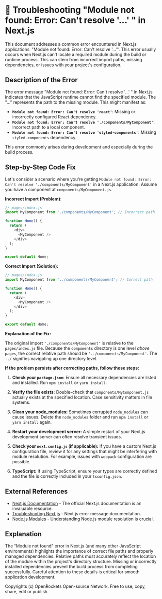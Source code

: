 # 🐞 Troubleshooting "Module not found: Error: Can't resolve '...' " in Next.js


This document addresses a common error encountered in Next.js applications: "Module not found: Error: Can't resolve '...'".  This error usually occurs when Next.js can't locate a required module during the build or runtime process.  This can stem from incorrect import paths, missing dependencies, or issues with your project's configuration.

## Description of the Error

The error message "Module not found: Error: Can't resolve '...' " in Next.js indicates that the JavaScript runtime cannot find the specified module. The "..." represents the path to the missing module.  This might manifest as:

* **`Module not found: Error: Can't resolve 'react'`**: Missing or incorrectly configured React dependency.
* **`Module not found: Error: Can't resolve './components/MyComponent'`**: Incorrect path to a local component.
* **`Module not found: Error: Can't resolve 'styled-components'`**:  Missing `styled-components` dependency.

This error commonly arises during development and especially during the build process.

## Step-by-Step Code Fix

Let's consider a scenario where you're getting  `Module not found: Error: Can't resolve './components/MyComponent'` in a Next.js application.  Assume you have a component at `components/MyComponent.js`.

**Incorrect Import (Problem):**

```javascript
// pages/index.js
import MyComponent from './components/MyComponent'; // Incorrect path

function Home() {
  return (
    <div>
      <MyComponent />
    </div>
  );
}

export default Home;
```

**Correct Import (Solution):**

```javascript
// pages/index.js
import MyComponent from '../components/MyComponent'; // Correct path

function Home() {
  return (
    <div>
      <MyComponent />
    </div>
  );
}

export default Home;
```

**Explanation of the Fix:**

The original import `'./components/MyComponent'` is relative to the `pages/index.js` file.  Because the `components` directory is one level *above* `pages`, the correct relative path should be `'../components/MyComponent'`.  The `../` signifies navigating up one directory level.

**If the problem persists after correcting paths, follow these steps:**

1. **Check your `package.json`:** Ensure all necessary dependencies are listed and installed. Run `npm install` or `yarn install`.

2. **Verify the file exists:** Double-check that `components/MyComponent.js` actually exists at the specified location.  Case sensitivity matters in file systems.

3. **Clean your node_modules:** Sometimes corrupted `node_modules` can cause issues.  Delete the `node_modules` folder and run `npm install` or `yarn install` again.

4. **Restart your development server:**  A simple restart of your Next.js development server can often resolve transient issues.

5. **Check your `next.config.js` (if applicable):**  If you have a custom Next.js configuration file, review it for any settings that might be interfering with module resolution.  For example, issues with `webpack` configuration are possible.

6. **TypeScript:** If using TypeScript, ensure your types are correctly defined and the file is correctly included in your `tsconfig.json`.


## External References

* [Next.js Documentation](https://nextjs.org/docs) - The official Next.js documentation is an invaluable resource.
* [Troubleshooting Next.js](https://nextjs.org/docs/messages) - Next.js error message documentation.
* [Node.js Modules](https://nodejs.org/api/modules.html) -  Understanding Node.js module resolution is crucial.


## Explanation

The "Module not found" error in Next.js (and many other JavaScript environments) highlights the importance of correct file paths and properly managed dependencies.  Relative paths must accurately reflect the location of the module within the project's directory structure.  Missing or incorrectly installed dependencies prevent the build process from completing successfully.  Careful attention to these details is critical for smooth application development.



Copyrights (c) OpenRockets Open-source Network. Free to use, copy, share, edit or publish.

